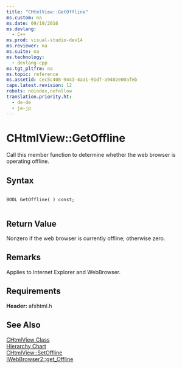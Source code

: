 ```yaml
---
title: "CHtmlView::GetOffline"
ms.custom: na
ms.date: 09/19/2016
ms.devlang: 
  - C++
ms.prod: visual-studio-dev14
ms.reviewer: na
ms.suite: na
ms.technology: 
  - devlang-cpp
ms.tgt_pltfrm: na
ms.topic: reference
ms.assetid: cec5c408-9443-4aa1-91d7-a9402e00afeb
caps.latest.revision: 12
robots: noindex,nofollow
translation.priority.ht: 
  - de-de
  - ja-jp
---
```

# CHtmlView::GetOffline
Call this member function to determine whether the web browser is operating offline.  
  
## Syntax  
  
```  
  
BOOL GetOffline( ) const;  
  
```  
  
## Return Value  
 Nonzero if the web browser is currently offline; otherwise zero.  
  
## Remarks  
 Applies to Internet Explorer and WebBrowser.  
  
## Requirements  
 **Header:** afxhtml.h  
  
## See Also  
 [CHtmlView Class](../vs140/CHtmlView-Class.md)   
 [Hierarchy Chart](../vs140/Hierarchy-Chart.md)   
 [CHtmlView::SetOffline](../vs140/CHtmlView--SetOffline.md)   
 [IWebBrowser2::get_Offline](https://msdn.microsoft.com/en-us/library/aa752135.aspx)
